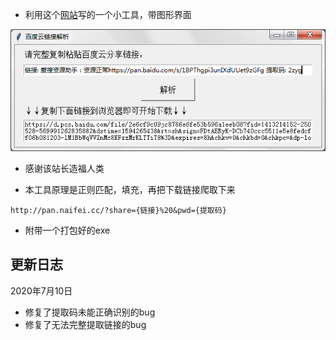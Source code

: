 - 利用这个[网站](http://pan.naifei.cc/)写的一个小工具，带图形界面

![界面](img/baiduyun.png?raw=true)

- 感谢该站长造福人类

- 本工具原理是正则匹配，填充，再把下载链接爬取下来

```
http://pan.naifei.cc/?share={链接}%20&pwd={提取码}
```

- 附带一个打包好的exe

## 更新日志

2020年7月10日

- 修复了提取码未能正确识别的bug
- 修复了无法完整提取链接的bug